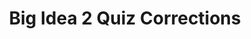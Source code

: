 ---
toc: true
layout: post
comments: true
description: These are my Big Idea 2 Quiz Corrections.
categories: [APCSP]
title: Big Idea 2 Quiz Corrections
---